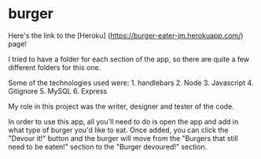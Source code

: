 # burger

Here's the link to the [Heroku] (https://burger-eater-jm.herokuapp.com/) page!

I tried to have a folder for each section of the app, so there are quite a few different folders for this one.

Some of the technologies used were:
    1. handlebars
    2. Node
    3. Javascript
    4. Gitignore
    5. MySQL
    6. Express

My role in this project was the writer, designer and tester of the code.

In order to use this app, all you'll need to do is open the app and add in what type of burger you'd like to eat. Once added, you can click the "Devour it!" button and the burger will move from the "Burgers that still need to be eaten!" section to the "Burger devoured!" section.